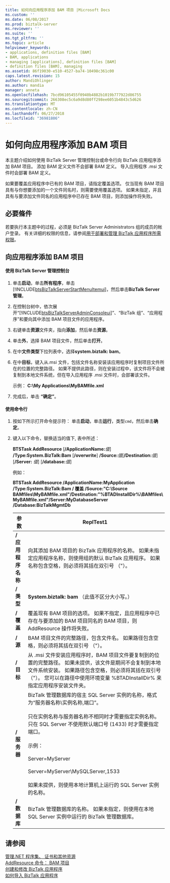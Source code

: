 ```yaml
---
title: 如何向应用程序添加 BAM 项目 |Microsoft Docs
ms.custom: ''
ms.date: 06/08/2017
ms.prod: biztalk-server
ms.reviewer: ''
ms.suite: ''
ms.tgt_pltfrm: ''
ms.topic: article
helpviewer_keywords:
- applications, definition files [BAM]
- BAM, applications
- managing [applications], definition files [BAM]
- definition files [BAM], managing
ms.assetid: 86f19030-e510-4527-ba74-10498c361c00
caps.latest.revision: 15
author: MandiOhlinger
ms.author: mandia
manager: anneta
ms.openlocfilehash: 7bcd96105455f0940b4882b1019b777922d86755
ms.sourcegitcommit: 266308ec5c6a9d8d80ff298ee6051b4843c5d626
ms.translationtype: MT
ms.contentlocale: zh-CN
ms.lasthandoff: 06/27/2018
ms.locfileid: "36981806"
---
```

# <a name="how-to-add-a-bam-artifact-to-an-application"></a>如何向应用程序添加 BAM 项目
本主题介绍如何使用 BizTalk Server 管理控制台或命令行向 BizTalk 应用程序添加 BAM 项目。 添加 BAM 定义文件不会部署 BAM 定义。 导入应用程序 .msi 文件时会部署 BAM 定义。  
  
 如果要覆盖应用程序中已有的 BAM 项目，请指定覆盖选项。 仅当现有 BAM 项目具有与你想要添加的一个文件同名时，则需要使用覆盖选项。 如果未指定，并且具有与要添加文件同名的应用程序中已存在 BAM 项目，则添加操作将失败。  
  
## <a name="prerequisites"></a>必要條件  
 若要执行本主题中的过程，必须是 BizTalk Server Administrators 组的成员的帐户登录。 有关详细的权限的信息，请参阅[用于部署和管理 BizTalk 应用程序所需权限](../core/permissions-required-for-deploying-and-managing-a-biztalk-application.md)。  
  
## <a name="to-add-a-bam-artifact-to-an-application"></a>向应用程序添加 BAM 项目  
  
#### <a name="using-the-biztalk-server-administration-console"></a>使用 BizTalk Server 管理控制台  
  
1. 单击**启动**，单击**所有程序**，单击[!INCLUDE[btsBizTalkServerStartMenuItemui](../includes/btsbiztalkserverstartmenuitemui-md.md)]，然后单击**BizTalk Server 管理**。  
  
2. 在控制台树中，依次展开“[!INCLUDE[btsBizTalkServerAdminConsoleui](../includes/btsbiztalkserveradminconsoleui-md.md)]”、“BizTalk 组”、“应用程序”和要向其中添加 BAM 项目文件的应用程序。  
  
3. 右键单击**资源**文件夹，指向**添加**，然后单击**资源**。  
  
4. 单击**外**，选择 BAM 项目文件，然后单击**打开**。  
  
5. 在中**文件类型**下拉列表中，选择**system.biztalk: bam**。  
  
6. 在中**目标**，键入从.msi 文件，包括文件名称安装该应用程序时复制项目文件所在的位置的完整路径。 如果不提供此路径，则在安装过程中，该文件将不会被复制到本地文件系统，但在导入应用程序 .msi 文件时，会部署该文件。  
  
    示例： **C:\My Applications\MyBAMfile.xml**  
  
7. 完成后，单击 **“确定”**。  
  
#### <a name="using-the-command-line"></a>使用命令行  
  
1. 按如下所示打开命令提示符： 单击**启动**，单击**运行**，类型`cmd`，然后单击**确定**。  
  
2. 键入以下命令，替换适当的值下, 表中所述：  
  
    **BTSTask AddResource** [**/ApplicationName:**<em>值</em>] **/Type:System.BizTalk:Bam** [**/overwrite**] **/Source:**<em>值</em>[**/Destination:**<em>值</em>] [**/Server:** <em>值</em>] [**/database:**<em>值</em>]  
  
    例如：  
  
    **BTSTask AddResource /ApplicationName:MyApplication /Type:System.BizTalk:Bam / 覆盖 /Source:"C:\Source BAMfiles\MyBAMfile.xml"/Destination:"%BTADInstallDir%\BAMfiles\MyBAMfile.xml"/Server:MyDatabaseServer /Database:BizTalkMgmtDb**  
  
   |参数|ReplTest1|  
   |---------------|-----------|  
   |**/ 应用程序名称**|向其添加 BAM 项目的 BizTalk 应用程序的名称。 如果未指定应用程序名称，则使用组的默认 BizTalk 应用程序。 如果名称包含空格，则必须将其括在双引号 （"）。|  
   |**/ 类型**|**System.biztalk: bam** （此值不区分大小写。）|  
   |**/ 覆盖**|覆盖现有 BAM 项目的选项。 如果不指定，且应用程序中已存在与要添加的 BAM 项目同名的 BAM 项目，则 AddResource 操作将失败。|  
   |**/ 源**|BAM 项目文件的完整路径，包含文件名。 如果路径包含空格，则必须将其括在双引号 （"）。|  
   |**/ 目标**|从 .msi 文件安装应用程序时，BAM 项目文件要复制到的位置的完整路径。 如果未提供，该文件是期间不会复制到本地文件系统安装。 如果路径包含空格，则必须将其括在双引号 （"）。 您可以在路径中使用环境变量 %BTADInstallDir% 来指定应用程序安装文件夹。|  
   |**/ 服务器**|BizTalk 管理数据库的宿主 SQL Server 实例的名称，格式为“服务器名称\实例名称,端口”。<br /><br /> 只在实例名称与服务器名称不相同时才需要指定实例名称。 只在 SQL Server 不使用默认端口号 (1433) 时才需要指定端口。<br /><br /> 示例：<br /><br /> Server=MyServer<br /><br /> Server=MyServer\MySQLServer,1533<br /><br /> 如果未提供，则使用本地计算机上运行的 SQL Server 实例的名称。|  
   |**/ 数据库**|BizTalk 管理数据库的名称。 如果未指定，则使用在本地 SQL Server 实例中运行的 BizTalk 管理数据库。|  
  
## <a name="see-also"></a>请参阅  
 [管理.NET 程序集、 证书和其他资源](../core/managing-net-assemblies-certificates-and-other-resources.md)   
 [AddResource 命令： BAM 项目](../core/addresource-command-bam-artifact.md)   
 [创建和修改 BizTalk 应用程序](../core/creating-and-modifying-biztalk-applications.md)   
 [如何导入 BizTalk 应用程序](../core/how-to-import-a-biztalk-application.md)
